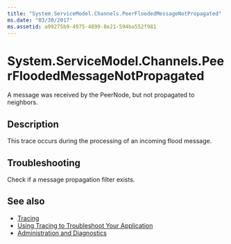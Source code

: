 ```yaml
---
title: "System.ServiceModel.Channels.PeerFloodedMessageNotPropagated"
ms.date: "03/30/2017"
ms.assetid: a99275b9-4975-4899-8e21-594ba552f981
---
```

# System.ServiceModel.Channels.PeerFloodedMessageNotPropagated
A message was received by the PeerNode, but not propagated to neighbors.  
  
## Description  
 This trace occurs during the processing of an incoming flood message.  
  
## Troubleshooting  
 Check if a message propagation filter exists.  
  
## See also
- [Tracing](../../../../../docs/framework/wcf/diagnostics/tracing/index.md)
- [Using Tracing to Troubleshoot Your Application](../../../../../docs/framework/wcf/diagnostics/tracing/using-tracing-to-troubleshoot-your-application.md)
- [Administration and Diagnostics](../../../../../docs/framework/wcf/diagnostics/index.md)
